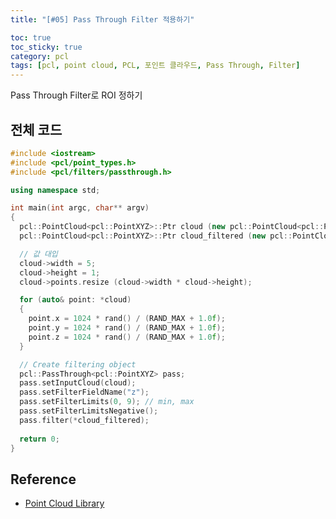 ```yaml
---
title: "[#05] Pass Through Filter 적용하기"

toc: true
toc_sticky: true
category: pcl
tags: [pcl, point cloud, PCL, 포인트 클라우드, Pass Through, Filter]
---
```


Pass Through Filter로 ROI 정하기 <br/>


## 전체 코드

~~~c++
#include <iostream>
#include <pcl/point_types.h>
#include <pcl/filters/passthrough.h>

using namespace std;

int main(int argc, char** argv)
{
  pcl::PointCloud<pcl::PointXYZ>::Ptr cloud (new pcl::PointCloud<pcl::PointXYZ>);
  pcl::PointCloud<pcl::PointXYZ>::Ptr cloud_filtered (new pcl::PointCloud<pcl::PointXYZ>);

  // 값 대입
  cloud->width = 5;
  cloud->height = 1;
  cloud->points.resize (cloud->width * cloud->height);

  for (auto& point: *cloud)
  {
    point.x = 1024 * rand() / (RAND_MAX + 1.0f);
    point.y = 1024 * rand() / (RAND_MAX + 1.0f);
    point.z = 1024 * rand() / (RAND_MAX + 1.0f);
  }

  // Create filtering object
  pcl::PassThrough<pcl::PointXYZ> pass;
  pass.setInputCloud(cloud);
  pass.setFilterFieldName("z");
  pass.setFilterLimits(0, 9); // min, max
  pass.setFilterLimitsNegative();
  pass.filter(*cloud_filtered);
  
  return 0;
}
~~~

## Reference
* [Point Cloud Library](https://pcl.readthedocs.io/projects/tutorials/en/master/index.html#)